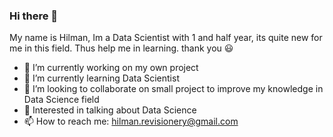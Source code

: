 ### Hi there 👋
My name is Hilman, Im a Data Scientist with 1 and half year, its quite new for me in this field. Thus help me in learning. thank you 😃 
<!-- **hilmandei/hilmandei** is a ✨ _special_ ✨ repository because its `README.md` (this file) appears on your GitHub profile. -->
- 🔭 I’m currently working on my own project 
- 🌱 I’m currently learning Data Scientist
- 👯 I’m looking to collaborate on small project to improve my knowledge in Data Science field
- 💬 Interested in talking about Data Science
- 📫 How to reach me: hilman.revisionery@gmail.com

